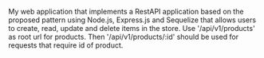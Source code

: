My web application that implements a RestAPI application based on the proposed pattern using Node.js, Express.js and Sequelize that allows users to create, read, update and delete items in the store. 
Use '/api/v1/products' as root url for products. Then '/api/v1/products/:id' should be used for requests that require id of product.
